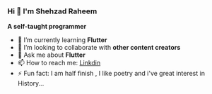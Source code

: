 ### Hi  👋 I'm Shehzad Raheem

**A self-taught programmer** 

- 🌱 I’m currently learning **Flutter**
- 👯 I’m looking to collaborate with **other content creators**
- 💬 Ask me about **Flutter**
- 📫 How to reach me: [Linkdin](https://www.linkedin.com/in/shehzad-raheem-162902171/)
- ⚡ Fun fact: I am half finish , I like poetry and i've great interest in History...

